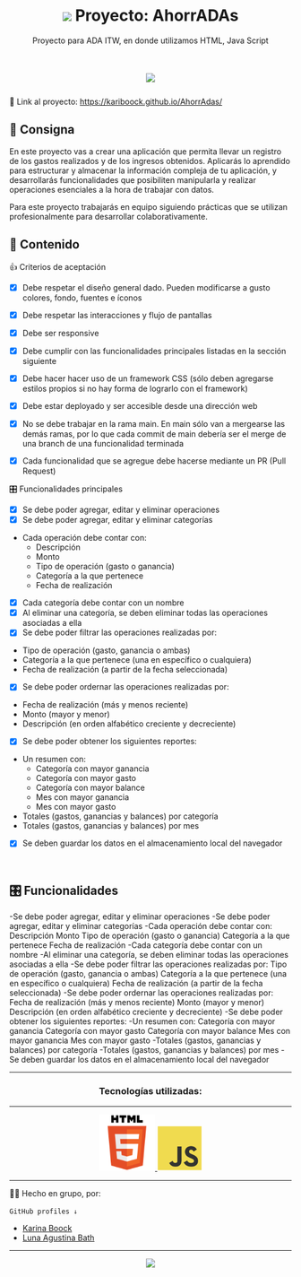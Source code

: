 <h1 align="center"><img src="https://www.bootgum.com/wp-content/uploads/2018/07/Wallet_Cash_550px.gif" width="30px"> Proyecto: AhorrADAs</h1>

<p align="center">Proyecto para ADA ITW, en donde utilizamos HTML, Java Script</p>

<h1 align="center"><img src="https://www.mdzol.com/u/fotografias/m/2022/11/3/f848x477-1310046_1367849_5050.jpg" width="300px"></h1>


📍 Link al proyecto: https://kariboock.github.io/AhorrAdas/


## 📝 Consigna
<p>En este proyecto vas a crear una aplicación que permita llevar un registro de los gastos realizados y de los ingresos obtenidos. Aplicarás lo aprendido para estructurar y almacenar la información compleja de tu aplicación, y desarrollarás funcionalidades que posibiliten manipularla y realizar operaciones esenciales a la hora de trabajar con datos.

Para este proyecto trabajarás en equipo siguiendo prácticas que se utilizan profesionalmente para desarrollar colaborativamente.</p>


## 📝 Contenido

   


👍 Criterios de aceptación
- [x] Debe respetar el diseño general dado. Pueden modificarse a gusto colores, fondo, fuentes e íconos
- [x] Debe respetar las interacciones y flujo de pantallas
- [x] Debe ser responsive
- [x] Debe cumplir con las funcionalidades principales listadas en la sección siguiente
- [x] Debe hacer hacer uso de un framework CSS (sólo deben agregarse estilos propios si no hay forma de lograrlo con el framework)
- [x] Debe estar deployado y ser accesible desde una dirección web
- [x] No se debe trabajar en la rama main. En main sólo van a mergearse las demás ramas, por lo que cada commit de main debería ser el merge de una branch de una funcionalidad terminada
- [x] Cada funcionalidad que se agregue debe hacerse mediante un PR (Pull Request)

   


🎛 Funcionalidades principales
- [x] Se debe poder agregar, editar y eliminar operaciones
- [x] Se debe poder agregar, editar y eliminar categorías
- Cada operación debe contar con:
   - Descripción
   - Monto
   - Tipo de operación (gasto o ganancia)
   - Categoría a la que pertenece
   - Fecha de realización
- [x] Cada categoría debe contar con un nombre
- [x] Al eliminar una categoría, se deben eliminar todas las operaciones asociadas a ella
- [x] Se debe poder filtrar las operaciones realizadas por:
- Tipo de operación (gasto, ganancia o ambas)
- Categoría a la que pertenece (una en específico o cualquiera)
- Fecha de realización (a partir de la fecha seleccionada)
- [x] Se debe poder ordernar las operaciones realizadas por:
- Fecha de realización (más y menos reciente)
- Monto (mayor y menor)
- Descripción (en orden alfabético creciente y decreciente)
- [x] Se debe poder obtener los siguientes reportes:
- Un resumen con: 
   - Categoría con mayor ganancia
   - Categoría con mayor gasto
   - Categoría con mayor balance
   - Mes con mayor ganancia
   - Mes con mayor gasto
- Totales (gastos, ganancias y balances) por categoría
- Totales (gastos, ganancias y balances) por mes
- [x] Se deben guardar los datos en el almacenamiento local del navegador


&nbsp;

## 🎛 Funcionalidades

-Se debe poder agregar, editar y eliminar operaciones
-Se debe poder agregar, editar y eliminar categorías
-Cada operación debe contar con:
   Descripción
   Monto
   Tipo de operación (gasto o ganancia)
   Categoría a la que pertenece
   Fecha de realización
-Cada categoría debe contar con un nombre
-Al eliminar una categoría, se deben eliminar todas las operaciones asociadas a ella
-Se debe poder filtrar las operaciones realizadas por:
   Tipo de operación (gasto, ganancia o ambas)
   Categoría a la que pertenece (una en específico o cualquiera)
   Fecha de realización (a partir de la fecha seleccionada)
-Se debe poder ordernar las operaciones realizadas por:
   Fecha de realización (más y menos reciente)
   Monto (mayor y menor)
   Descripción (en orden alfabético creciente y decreciente)
-Se debe poder obtener los siguientes reportes:
   -Un resumen con:
       Categoría con mayor ganancia
       Categoría con mayor gasto
       Categoría con mayor balance
       Mes con mayor ganancia
       Mes con mayor gasto
   -Totales (gastos, ganancias y balances) por categoría
   -Totales (gastos, ganancias y balances) por mes
-Se deben guardar los datos en el almacenamiento local del navegador



---
<h3 align="center">Tecnologías utilizadas:</h3>

 
---



<p align="center">         
   <a href="https://www.w3schools.com/html/html_intro.asp" target="_blank"> 
       <img src="https://raw.githubusercontent.com/devicons/devicon/master/icons/html5/html5-original-wordmark.svg" alt="html5" width="100" height="100"/> 
    </a> 
    <a href="https://developer.mozilla.org/en-US/docs/Web/JavaScript" target="_blank"> 
       <img src="https://raw.githubusercontent.com/devicons/devicon/master/icons/javascript/javascript-original.svg" alt="javascript" width="80" height="80"/>   
    </a> 
</p>
  
  
---



<p>👩‍💻 Hecho en grupo, por:</p>

```GitHub profiles ↓```
<ul>
        <li><a href="https://github.com/Kariboock" target="_blank">Karina Boock</a></li>
        <li><a href="https://github.com/lulabath" target="_blank">Luna Agustina Bath</a></li>
</ul>

---
<p align="center"><img src="https://www.bigfooty.com/forum/media/bugs-bunny-looney-tunes-gif.102677/full" width="300px"></p>

